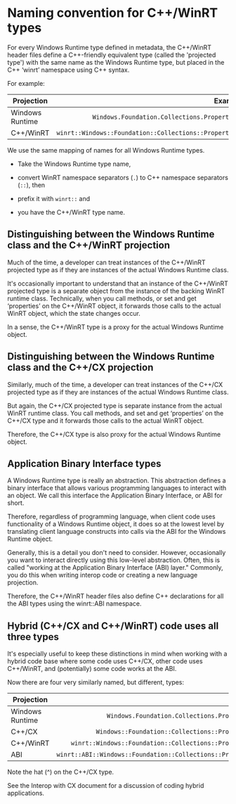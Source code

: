 Naming convention for C++/WinRT types
=====================================

For every Windows Runtime type defined in metadata, the C++/WinRT header files define a C++-friendly equivalent type (called the 'projected type') with the same name as the Windows Runtime type, but placed in the C++ ‘winrt’ namespace using C++ syntax.

For example:

| Projection | Example |
| --- | ---: |
| Windows Runtime | `Windows.Foundation.Collections.PropertySet` |
| C++/WinRT | `winrt::Windows::Foundation::Collections::PropertySet` |

We use the same mapping of names for all Windows Runtime types.

-   Take the Windows Runtime type name,

-   convert WinRT namespace separators (`.`) to C++ namespace separators (`::`), then

-   prefix it with `winrt::` and

-   you have the C++/WinRT type name.

Distinguishing between the Windows Runtime class and the C++/WinRT projection
-----------------------------------------------------------------------------

Much of the time, a developer can treat instances of the C++/WinRT projected type as if they are instances of the actual Windows Runtime class.

It's occasionally important to understand that an instance of the C++/WinRT projected type is a separate object from the instance of the backing WinRT runtime class. Technically, when you call methods, or set and get ‘properties’ on the C++/WinRT object, it forwards those calls to the actual WinRT object, which the state changes occur.

In a sense, the C++/WinRT type is a proxy for the actual Windows Runtime object.

Distinguishing between the Windows Runtime class and the C++/CX projection
--------------------------------------------------------------------------

Similarly, much of the time, a developer can treat instances of the C++/CX projected type as if they are instances of the actual Windows Runtime class.

But again, the C++/CX projected type is separate instance from the actual WinRT runtime class. You call methods, and set and get ‘properties’ on the C++/CX type and it forwards those calls to the actual WinRT object.

Therefore, the C++/CX type is also proxy for the actual Windows Runtime object.

Application Binary Interface types
----------------------------------

A Windows Runtime type is really an abstraction. This abstraction defines a binary interface that allows various programming languages to interact with an object. We call this interface the Application Binary Interface, or ABI for short.

Therefore, regardless of programming language, when client code uses functionality of a Windows Runtime object, it does so at the lowest level by translating client language constructs into calls via the ABI for the Windows Runtime object.

Generally, this is a detail you don't need to consider. However, occasionally you want to interact directly using this low-level abstraction. Often, this is called "working at the Application Binary Interface (ABI) layer." Commonly, you do this when writing interop code or creating a new language projection.

Therefore, the C++/WinRT header files also define C++ declarations for all the ABI types using the winrt::ABI namespace.

Hybrid (C++/CX and C++/WinRT) code uses all three types
-------------------------------------------------------

It's especially useful to keep these distinctions in mind when working with a hybrid code base where some code uses C++/CX, other code uses C++/WinRT, and (potentially) some code works at the ABI.

Now there are four very similarly named, but different, types:

| Projection | Example |
| --- | ---: |
| Windows Runtime | `Windows.Foundation.Collections.PropertySet ` |
| C++/CX | `Windows::Foundation::Collections::PropertySet^` |
| C++/WinRT | `winrt::Windows::Foundation::Collections::PropertySet ` |
| ABI | `winrt::ABI::Windows::Foundation::Collections::PropertySet ` |

Note the hat (\^) on the C++/CX type.

See the Interop with CX document for a discussion of coding hybrid applications.
